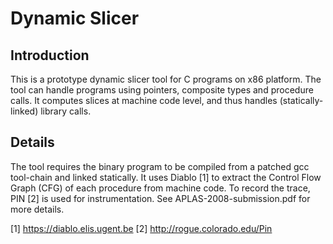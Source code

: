 Dynamic Slicer
==============

Introduction
------------
This is a prototype dynamic slicer tool for C programs on x86 platform. The tool
can handle programs using pointers, composite types and procedure calls. It
computes slices at machine code level, and thus handles (statically-linked)
library calls.

Details
-------
The tool requires the binary program to be compiled from a patched gcc
tool-chain and linked statically. It uses Diablo [1] to extract the Control
Flow Graph (CFG) of each procedure from machine code. To record the trace, PIN
[2] is used for instrumentation. See APLAS-2008-submission.pdf for more details.

[1] https://diablo.elis.ugent.be
[2] http://rogue.colorado.edu/Pin
